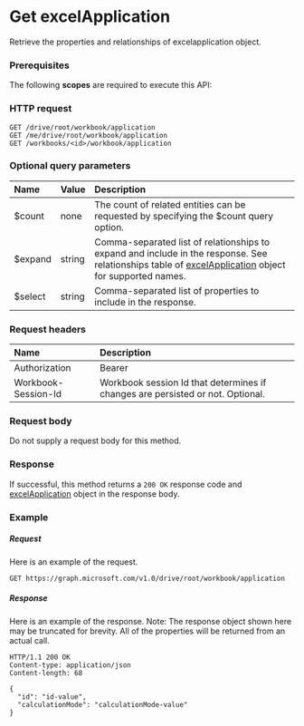 # Get excelApplication

Retrieve the properties and relationships of excelapplication object.
### Prerequisites
The following **scopes** are required to execute this API: 
### HTTP request
<!-- { "blockType": "ignored" } -->
```http
GET /drive/root/workbook/application
GET /me/drive/root/workbook/application
GET /workbooks/<id>/workbook/application
```
### Optional query parameters
|Name|Value|Description|
|:---------------|:--------|:-------|
|$count|none|The count of related entities can be requested by specifying the $count query option.|
|$expand|string|Comma-separated list of relationships to expand and include in the response. See relationships table of [excelApplication](../resources/excelapplication.md) object for supported names. |
|$select|string|Comma-separated list of properties to include in the response.|

### Request headers
| Name      |Description|
|:----------|:----------|
| Authorization  | Bearer <code>|
| Workbook-Session-Id  | Workbook session Id that determines if changes are persisted or not. Optional.|

### Request body
Do not supply a request body for this method.
### Response
If successful, this method returns a `200 OK` response code and [excelApplication](../resources/excelapplication.md) object in the response body.
### Example
##### Request
Here is an example of the request.
<!-- {
  "blockType": "request",
  "name": "get_excelapplication"
}-->
```http
GET https://graph.microsoft.com/v1.0/drive/root/workbook/application
```
##### Response
Here is an example of the response. Note: The response object shown here may be truncated for brevity. All of the properties will be returned from an actual call.
<!-- {
  "blockType": "response",
  "truncated": true,
  "@odata.type": "microsoft.graph.excelApplication"
} -->
```http
HTTP/1.1 200 OK
Content-type: application/json
Content-length: 68

{
  "id": "id-value",
  "calculationMode": "calculationMode-value"
}
```

<!-- uuid: 8fcb5dbc-d5aa-4681-8e31-b001d5168d79
2015-10-25 14:57:30 UTC -->
<!-- {
  "type": "#page.annotation",
  "description": "Get excelApplication",
  "keywords": "",
  "section": "documentation",
  "tocPath": ""
}-->